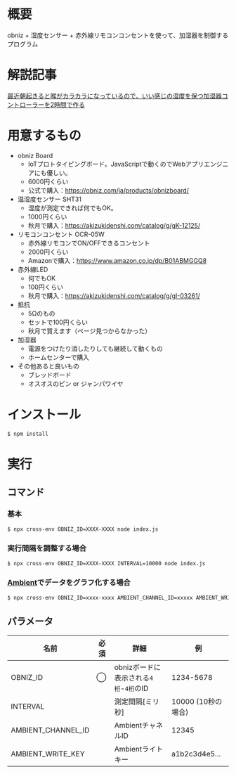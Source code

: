 # 概要

obniz + 湿度センサー + 赤外線リモコンコンセントを使って、加湿器を制御するプログラム

# 解説記事

[最近朝起きると喉がカラカラになっているので、いい感じの湿度を保つ加湿器コントローラーを2時間で作る](https://qiita.com/tmisuoka0423/items/c8d950d9c450826845b5)

# 用意するもの

- obniz Board
    - IoTプロトタイピングボード。JavaScriptで動くのでWebアプリエンジニアにも優しい。
    - 6000円くらい
    - 公式で購入：https://obniz.com/ja/products/obnizboard/
- 温湿度センサー SHT31
    - 湿度が測定できれば何でもOK。
    - 1000円くらい
    - 秋月で購入：https://akizukidenshi.com/catalog/g/gK-12125/
- リモコンコンセント OCR-05W
    - 赤外線リモコンでON/OFFできるコンセント
    - 2000円くらい
    - Amazonで購入：https://www.amazon.co.jp/dp/B01ABMGGQ8
- 赤外線LED
    - 何でもOK
    - 100円くらい
    - 秋月で購入：https://akizukidenshi.com/catalog/g/gI-03261/
- 抵抗
    - 5Ωのもの
    - セットで100円くらい
    - 秋月で買えます（ページ見つからなかった）
- 加湿器
    - 電源をつけたり消したりしても継続して動くもの
    - ホームセンターで購入
- その他あると良いもの
    - ブレッドボード
    - オスオスのピン or ジャンパワイヤ
# インストール

```bash
$ npm install
```

# 実行

## コマンド

### 基本

```bash
$ npx cross-env OBNIZ_ID=XXXX-XXXX node index.js
```
### 実行間隔を調整する場合

```bash
$ npx cross-env OBNIZ_ID=XXXX-XXXX INTERVAL=10000 node index.js
```

### [Ambient](https://ambidata.io/)でデータをグラフ化する場合


```bash
$ npx cross-env OBNIZ_ID=xxxx-xxxx AMBIENT_CHANNEL_ID=xxxxx AMBIENT_WRITE_KEY=xxxxxxxxxxxx node index.js
```

## パラメータ

| 名前 | 必須 | 詳細 | 例 |
| -- | -- | -- | -- |
| OBNIZ_ID | ◯ | obnizボードに表示される`4桁`-`4桁`のID | 1234-5678 |
| INTERVAL |  | 測定間隔[ミリ秒] | 10000 (10秒の場合) |
| AMBIENT_CHANNEL_ID |  | AmbientチャネルID | 12345 |
| AMBIENT_WRITE_KEY |  | Ambientライトキー | a1b2c3d4e5... |